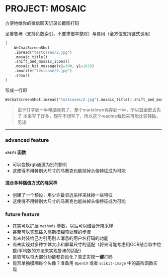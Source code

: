 # PROJECT: MOSAIC

方便地给你的微信聊天记录长截图打码

足够鲁棒（支持负数索引，不要求倍率整除）与易用（全方位支持链式调用）

```python
(
    WeChatScreenShot
    .imread("testcases/2.jpg")
    .mosaic_title()
    .shift_and_mosaic_icons()
    .mosaic_hit_message(x1=300, y1=1810)
    .imwrite("testcase/2.jpg")
    .show()
)
```

写成一行即

```python
WeChatScreenShot.imread("testcases/2.jpg").mosaic_title().shift_and_mosaic_icons().mosaic_hit_message(x1=300, y1=1810).imwrite("testcase/2.jpg").show()
```

> 由于打字到一半电脑死机了，整个markdown保存到一半，所以就全部丢失了
> 本来写了好多，现在不想写了，所以这个readme看起来可能比较残缺，见谅

---

### advanced feature

#### `shift` 函数

- 可以变换rgb通道为别的排列
- 这使得不用特别大尺寸的马赛克也能抹掉头像特征成为可能

#### 混合多种插值方式的降采样

- 创建了一个预设，用少许最邻近采样来抹掉一些特征
- 这使得不用特别大尺寸的马赛克也能抹掉头像特征成为可能

### future feature

- 其实可以扩展 `methods` 参数，以后可以结合升降采样
- 甚至可以实现插入高斯模糊预处理的步骤
- 尚未封装给己方引用别人消息的用户名打码的功能
- 尚未实现对多种字体大小和屏幕尺寸的适配（将来可能考虑用OCR结合取中位数/平均数的方法来实现鲁棒的适配）
- 是否可以将大部分功能都自动化？真正实现**一键**打码
- 能否单独模糊每个头像？准备用 `OpenCV` 或者 `scikit-image` 中的高阶函数实现
